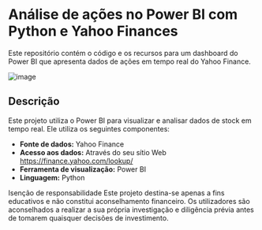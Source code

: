 # Análise de ações no Power BI com Python e Yahoo Finances
Este repositório contém o código e os recursos para um dashboard do Power BI que apresenta dados de ações em tempo real do Yahoo Finance.

![image](https://github.com/user-attachments/assets/dfcce401-899e-45d4-b8a8-1c5696fad94b)


## Descrição

Este projeto utiliza o Power BI para visualizar e analisar dados de stock em tempo real. Ele utiliza os seguintes componentes:

   - **Fonte de dados:** Yahoo Finance
   - **Acesso aos dados:** Através do seu sítio Web https://finance.yahoo.com/lookup/
   - **Ferramenta de visualização:** Power BI
   - **Linguagem:** Python

Isenção de responsabilidade
Este projeto destina-se apenas a fins educativos e não constitui aconselhamento financeiro. Os utilizadores são aconselhados a realizar a sua própria investigação e diligência prévia antes de tomarem quaisquer decisões de investimento.
